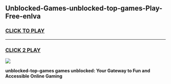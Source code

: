 
## Unblocked-Games-unblocked-top-games-Play-Free-enlva
<h3>
<a href="https://premium76.site?title=unblocked-top-games&ref=18A1">CLICK TO PLAY</a></h3>
<hr>

<h3>
<a href="https://premium76.site?title=unblocked-top-games&ref=18A1">CLICK 2 PLAY</a>
  
</h3>

<a href="https://premium76.site?title=unblocked-top-games&ref=18A1"><img src="https://clearcache.store/games.png"></a>


**unblocked-top-games games unblocked: Your Gateway to Fun and Accessible Online Gaming**

